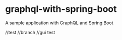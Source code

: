 # graphql-with-spring-boot
A sample application with GraphQL and Spring Boot




//test
//branch
//gui test